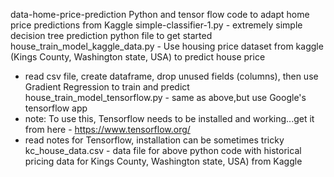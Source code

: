 data-home-price-prediction
Python and tensor flow code to adapt home price predictions from Kaggle
simple-classifier-1.py - extremely simple decision tree prediction python file to get started
house_train_model_kaggle_data.py - Use housing price dataset from kaggle (Kings County, Washington state, USA) to predict house price 
- read csv file, create dataframe, drop unused fields (columns), then use Gradient Regression to train and predict	
house_train_model_tensorflow.py - same as above,but use Google's tensorflow app
- note: To use this, Tensorflow needs to be installed and working...get it from here - https://www.tensorflow.org/
- read notes for Tensorflow, installation can be sometimes tricky
kc_house_data.csv - data file for above python code with historical pricing data for Kings County, Washington state, USA) from Kaggle
